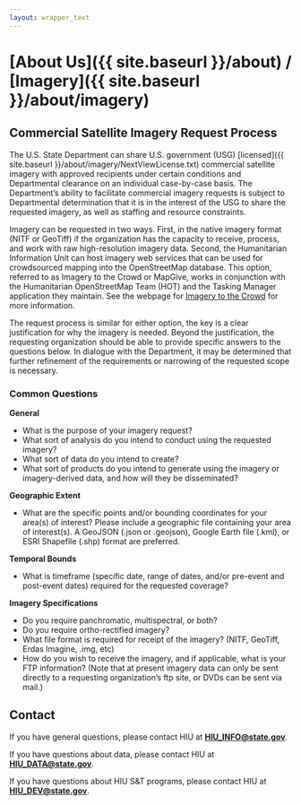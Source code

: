 ```yaml
---
layout: wrapper_text
---
```

# [About Us]({{ site.baseurl }}/about) / [Imagery]({{ site.baseurl }}/about/imagery)

## Commercial Satellite Imagery Request Process

The U.S. State Department can share U.S. government (USG) [licensed]({{ site.baseurl }}/about/imagery/NextViewLicense.txt) commercial satellite imagery with approved recipients under certain conditions and Departmental clearance on an individual case-by-case basis. The Department’s ability to facilitate commercial imagery requests is subject to Departmental determination that it is in the interest of the USG to share the requested imagery, as well as staffing and resource constraints.

Imagery can be requested in two ways. First, in the native imagery format (NITF or GeoTiff) if the organization has the capacity to receive, process, and work with raw high-resolution imagery data. Second, the Humanitarian Information Unit can host imagery web services that can be used for crowdsourced mapping into the OpenStreetMap database. This option, referred to as Imagery to the Crowd or MapGive, works in conjunction with the Humanitarian OpenStreetMap Team (HOT) and the Tasking Manager application they maintain. See the webpage for [Imagery to the Crowd](http://mapgive.state.gov/ittc) for more information.

The request process is similar for either option, the key is a clear justification for why the imagery is needed. Beyond the justification, the requesting organization should be able to provide specific answers to the questions below. In dialogue with the Department, it may be determined that further refinement of the requirements or narrowing of the requested scope is necessary.

### Common Questions

**General**

- What is the purpose of your imagery request?
- What sort of analysis do you intend to conduct using the requested imagery?
- What sort of data do you intend to create?
- What sort of products do you intend to generate using the imagery or imagery-derived data, and how will they be disseminated?

**Geographic Extent**

- What are the specific points and/or bounding coordinates for your area(s) of interest?  Please include a geographic file containing your area of interest(s).  A GeoJSON (.json or .geojson), Google Earth file (.kml), or ESRI Shapefile (.shp) format are preferred.

**Temporal Bounds**

- What is timeframe (specific date, range of dates, and/or pre-event and post-event dates) required for the requested coverage?

**Imagery Specifications**

- Do you require panchromatic, multispectral, or both?
- Do you require ortho-rectified imagery?
- What file format is required for receipt of the imagery? (NITF, GeoTiff, Erdas Imagine, .img, etc)
- How do you wish to receive the imagery, and if applicable, what is your FTP information? (Note that at present imagery data can only be sent directly to a requesting organization’s ftp site, or DVDs can be sent via mail.)

## Contact

If you have general questions, please contact HIU at **[HIU_INFO@state.gov](mailto:HIU_INFO@state.gov)**.

If you have questions about data, please contact HIU at **[HIU_DATA@state.gov](mailto:HIU_DATA@state.gov)**.

If you have questions about HIU S&T programs, please contact HIU at **[HIU_DEV@state.gov](mailto:HIU_DEV@state.gov)**.
